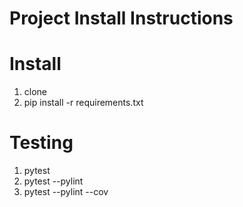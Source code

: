 # Project Install Instructions

# Install

1. clone
2. pip install -r requirements.txt


# Testing


1. pytest
2. pytest --pylint
3. pytest --pylint --cov
